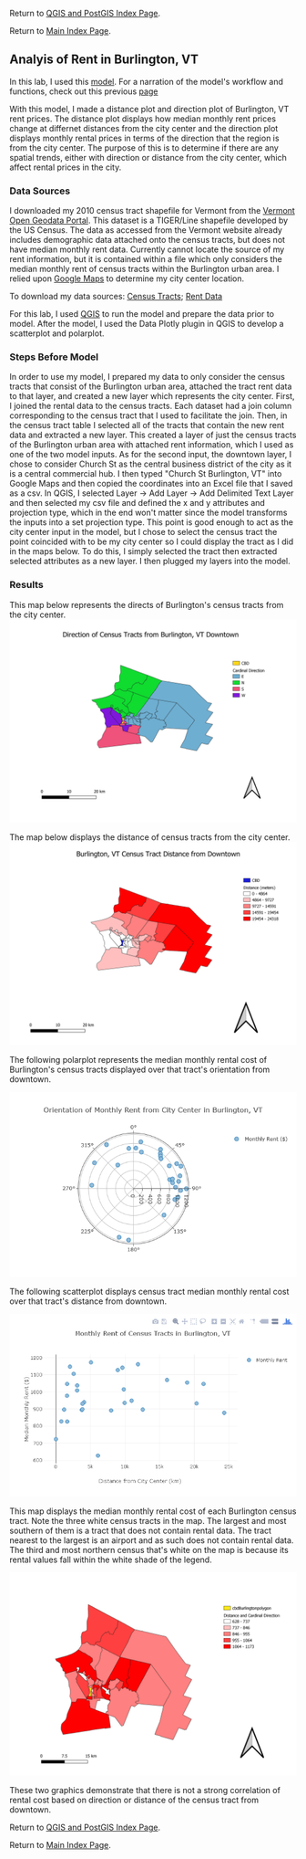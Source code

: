 Return to [QGIS and PostGIS Index Page](../qgis.md).

Return to [Main Index Page](../../index.md).

## Analyis of Rent in Burlington, VT

In this lab, I used this [model](/qgis/lab_1/model_final.png). For a narration of the model's workflow and functions, check out this previous [page](../lab_1/aa_chicago_lab.md)

With this model, I made a distance plot and direction plot of Burlington, VT rent prices. The distance plot displays how median monthly rent prices change at differnet distances from the city center and the direction plot displays monthly rental prices in terms of the direction that the region is from the city center. The purpose of this is to determine if there are any spatial trends, either with direction or distance from the city center, which affect rental prices in the city. 

### Data Sources

I downloaded my 2010 census tract shapefile for Vermont from the [Vermont Open Geodata Portal](https://geodata.vermont.gov/datasets/df13910a7c9943849d6986b703e5eafd_4). This dataset is a TIGER/Line shapefile developed by the US Census. The data as accessed from the Vermont website already includes demographic data attached onto the census tracts, but does not have median monthly rent data. Currently cannot locate the source of my rent information, but it is contained within a file which only considers the median monthly rent of census tracts within the Burlington urban area. I relied upon [Google Maps](https://www.google.com/maps) to determine my city center location. 

To download my data sources: [Census Tracts](/qgis/lab_2/VT_2010_Census_Tract_Boundaries_and_Statistics.zip); [Rent Data](/qgis/lab_2/Rent_Data)

For this lab, I used [QGIS](https://www.qgis.org/en/site/) to run the model and prepare the data prior to model. After the model, I used the Data Plotly plugin in QGIS to develop a scatterplot and polarplot. 

### Steps Before Model

In order to use my model, I prepared my data to only consider the census tracts that consist of the Burlington urban area, attached the tract rent data to that layer, and created a new layer which represents the city center. First, I joined the rental data to the census tracts. Each dataset had a join column corresponding to the census tract that I used to facilitate the join. Then, in the census tract table I selected all of the tracts that contain the new rent data and extracted a new layer. This created a layer of just the census tracts of the Burlington urban area with attached rent information, which I used as one of the two model inputs. As for the second input, the downtown layer, I chose to consider Church St as the central business district of the city as it is a central commercial hub. I then typed "Church St Burlington, VT" into Google Maps and then copied the coordinates into an Excel file that I saved as a csv. In QGIS, I selected Layer -> Add Layer -> Add Delimited Text Layer and then selected my csv file and defined the x and y attributes and projection type, which in the end won't matter since the model transforms the inputs into a set projection type. This point is good enough to act as the city center input in the model, but I chose to select the census tract the point coincided with to be my city center so I could display the tract as I did in the maps below. To do this, I simply selected the tract then extracted selected attributes as a new layer. I then plugged my layers into the model.

### Results

This map below represents the directs of Burlington's census tracts from the city center. 
![direction](/qgis/lab_2/burlington_cardinal.png)

The map below displays the distance of census tracts from the city center. 
![distance](/qgis/lab_2/burlington_dist.png)

The following polarplot represents the median monthly rental cost of Burlington's census tracts displayed over that tract's orientation from downtown. 

![polar](/qgis/lab_2/newplot.png)

The following scatterplot displays census tract median monthly rental cost over that tract's distance from downtown.

![scatter](/qgis/lab_2/scatter_use.png.png)

This map displays the median monthly rental cost of each Burlington census tract. Note the three white census tracts in the map. The largest and most southern of them is a tract that does not contain rental data. The tract nearest to the largest is an airport and as such does not contain rental data. The third and most northern census that's white on the map is because its rental values fall within the white shade of the legend.

![rent](/qgis/lab_2/census__.png)

These two graphics demonstrate that there is not a strong correlation of rental cost based on direction or distance of the census tract from downtown. 

Return to [QGIS and PostGIS Index Page](../qgis.md).

Return to [Main Index Page](../../index.md).
